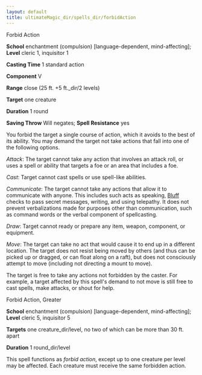 ```yaml
---
layout: default
title: ultimateMagic_dir/spells_dir/forbidAction
---
```

Forbid Action

**School** enchantment (compulsion) [language-dependent, mind-affecting]; **Level** cleric 1, inquisitor 1

**Casting Time** 1 standard action

**Component** V

**Range** close (25 ft. +5 ft._dir/2 levels)

**Target** one creature

**Duration** 1 round

**Saving Throw** Will negates; **Spell Resistance** yes

You forbid the target a single course of action, which it avoids to the best of its ability. You may demand the target not take actions that fall into one of the following options.

_Attack_: The target cannot take any action that involves an attack roll, or uses a spell or ability that targets a foe or an area that includes a foe.

_Cast_: Target cannot cast spells or use spell-like abilities.

_Communicate_: The target cannot take any actions that allow it to communicate with anyone. This includes such acts as speaking, [Bluff](skills_dir/bluff#_bluff) checks to pass secret messages, writing, and using telepathy. It does not prevent verbalizations made for purposes other than communication, such as command words or the verbal component of spellcasting.

_Draw_: Target cannot ready or prepare any item, weapon, component, or equipment.

_Move_: The target can take no act that would cause it to end up in a different location. The target does not resist being moved by others (and thus can be picked up or dragged, or can float along on a raft), but does not consciously attempt to move (including not directing a mount to move).

The target is free to take any actions not forbidden by the caster. For example, a target affected by this spell's demand to not move is still free to cast spells, make attacks, or shout for help.

Forbid Action, Greater

**School** enchantment (compulsion) [language-dependent, mind-affecting]; **Level** cleric 5, inquisitor 5

**Targets** one creature_dir/level, no two of which can be more than 30 ft. apart

**Duration** 1 round_dir/level

This spell functions as _forbid action_, except up to one creature per level may be affected. Each creature must receive the same forbidden action.


